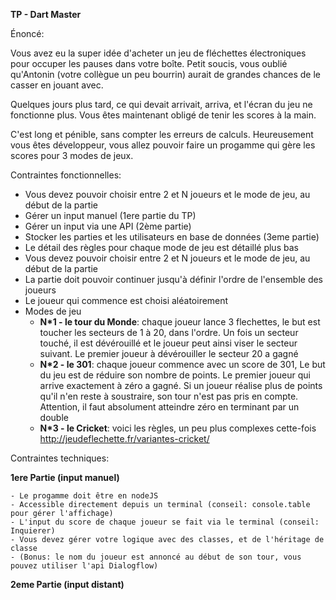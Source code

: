 **TP - Dart Master**

Énoncé: 

Vous avez eu la super idée d'acheter un jeu de fléchettes électroniques pour occuper les pauses dans votre boîte. Petit soucis, vous oublié qu'Antonin (votre collègue un peu bourrin) aurait de grandes chances de le casser en jouant avec.

Quelques jours plus tard, ce qui devait arrivait, arriva, et l'écran du jeu ne fonctionne plus. Vous êtes maintenant obligé de tenir les scores à la main.

C'est long et pénible, sans compter les erreurs de calculs. Heureusement vous êtes développeur, vous allez pouvoir faire un progamme qui gère les scores pour 3 modes de jeux.



Contraintes fonctionnelles:

- Vous devez pouvoir choisir entre 2 et N joueurs et le mode de jeu, au début de la partie
- Gérer un input manuel (1ere partie du TP)
- Gérer un input via une API (2ème partie)
- Stocker les parties et les utilisateurs en base de données (3eme partie)
- Le détail des règles pour chaque mode de jeu est détaillé plus bas
- Vous devez pouvoir choisir entre 2 et N joueurs et le mode de jeu, au début de la partie
- La partie doit pouvoir continuer jusqu'à définir l'ordre de l'ensemble des joueurs
- Le joueur qui commence est choisi aléatoirement
- Modes de jeu
  - **N*1 - le tour du Monde**: chaque joueur lance 3 flechettes, le but est toucher les secteurs de 1 à 20, dans l'ordre. Un fois un secteur touché, il est dévérouillé et le joueur peut ainsi viser le secteur suivant. Le premier joueur à dévérouiller le secteur 20 a gagné
  - **N*2 - le 301**: chaque joueur commence avec un score de 301, Le but du jeu est de réduire son nombre de points. Le premier joueur qui arrive exactement à zéro a gagné. Si un joueur réalise plus de points qu'il n'en reste à soustraire, son tour n'est pas pris en compte. Attention, il faut absolument atteindre zéro en terminant par un double
  - **N*3 - le Cricket**: voici les règles, un peu plus complexes cette-fois http://jeudeflechette.fr/variantes-cricket/



Contraintes techniques:

**1ere Partie (input manuel)**

	- Le progamme doit être en nodeJS
	- Accessible directement depuis un terminal (conseil: console.table pour gérer l'affichage)
	- L'input du score de chaque joueur se fait via le terminal (conseil: Inquierer)
	- Vous devez gérer votre logique avec des classes, et de l'héritage de classe
	- (Bonus: le nom du joueur est annoncé au début de son tour, vous pouvez utiliser l'api Dialogflow)


**2eme Partie (input distant)**


